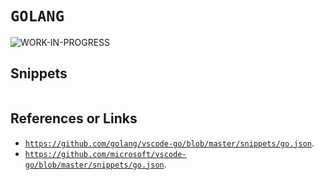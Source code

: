 # `GOLANG`

![WORK-IN-PROGRESS](https://img.shields.io/badge/WORK--IN--PROGRESS-red?style=for-the-badge&logo=markdown&maxAge=604800&cacheSeconds=604800)

## Snippets

```go

```

## References or Links

* [`https://github.com/golang/vscode-go/blob/master/snippets/go.json`](https://github.com/golang/vscode-go/blob/master/snippets/go.json).
* [`https://github.com/microsoft/vscode-go/blob/master/snippets/go.json`](https://github.com/microsoft/vscode-go/blob/master/snippets/go.json).
